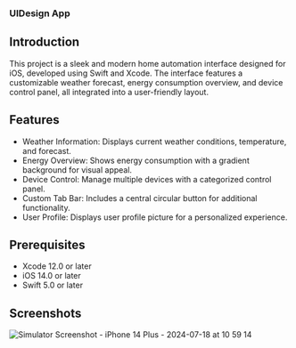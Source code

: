 ### UIDesign App
## Introduction
This project is a sleek and modern home automation interface designed for iOS, developed using Swift and Xcode. The interface features a customizable weather forecast, energy consumption overview, and device control panel, all integrated into a user-friendly layout.
## Features
* Weather Information: Displays current weather conditions, temperature, and forecast.
* Energy Overview: Shows energy consumption with a gradient background for visual appeal.
* Device Control: Manage multiple devices with a categorized control panel.
* Custom Tab Bar: Includes a central circular button for additional functionality.
* User Profile: Displays user profile picture for a personalized experience.
## Prerequisites
* Xcode 12.0 or later
* iOS 14.0 or later
* Swift 5.0 or later
## Screenshots
![Simulator Screenshot - iPhone 14 Plus - 2024-07-18 at 10 59 14](https://github.com/user-attachments/assets/540f7d73-68db-4ae6-b3e1-5f9d4efae601)


